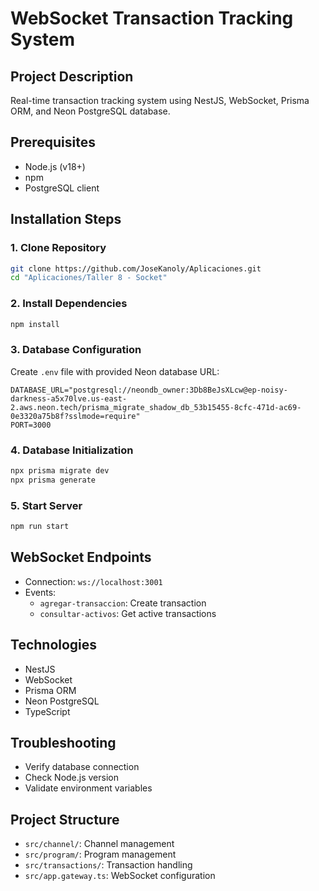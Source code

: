 # WebSocket Transaction Tracking System

## Project Description
Real-time transaction tracking system using NestJS, WebSocket, Prisma ORM, and Neon PostgreSQL database.

## Prerequisites
- Node.js (v18+)
- npm
- PostgreSQL client

## Installation Steps

### 1. Clone Repository
```bash
git clone https://github.com/JoseKanoly/Aplicaciones.git
cd "Aplicaciones/Taller 8 - Socket"
```

### 2. Install Dependencies
```bash
npm install
```

### 3. Database Configuration
Create `.env` file with provided Neon database URL:
```
DATABASE_URL="postgresql://neondb_owner:3Db8BeJsXLcw@ep-noisy-darkness-a5x70lve.us-east-2.aws.neon.tech/prisma_migrate_shadow_db_53b15455-8cfc-471d-ac69-0e3320a75b8f?sslmode=require"
PORT=3000
```

### 4. Database Initialization
```bash
npx prisma migrate dev
npx prisma generate
```

### 5. Start Server
```bash
npm run start
```

## WebSocket Endpoints
- Connection: `ws://localhost:3001`
- Events:
  - `agregar-transaccion`: Create transaction
  - `consultar-activos`: Get active transactions

## Technologies
- NestJS
- WebSocket
- Prisma ORM
- Neon PostgreSQL
- TypeScript

## Troubleshooting
- Verify database connection
- Check Node.js version
- Validate environment variables

## Project Structure
- `src/channel/`: Channel management
- `src/program/`: Program management
- `src/transactions/`: Transaction handling
- `src/app.gateway.ts`: WebSocket configuration
